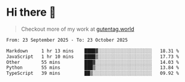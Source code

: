 # Hi there 👋

> Checkout more of my work at [gutentag.world](https://www.gutentag.world)

<!--
**samgutentag/samgutentag** is a ✨ _special_ ✨ repository because its `README.md` (this file) appears on your GitHub profile.

Here are some ideas to get you started:

- 🔭 I’m currently working on ...
- 🌱 I’m currently learning ...
- 👯 I’m looking to collaborate on ...
- 🤔 I’m looking for help with ...
- 💬 Ask me about ...
- 📫 How to reach me: ...
- 😄 Pronouns: ...
- ⚡ Fun fact: ...
-->

<!-- https://github.com/marketplace/actions/profile-readme-development-stats -->
<!--START_SECTION:waka-->

```txt
From: 23 September 2025 - To: 23 October 2025

Markdown     1 hr 13 mins    ████▓░░░░░░░░░░░░░░░░░░░░   18.31 %
JavaScript   1 hr 10 mins    ████▒░░░░░░░░░░░░░░░░░░░░   17.73 %
Other        55 mins         ███▓░░░░░░░░░░░░░░░░░░░░░   14.03 %
Python       55 mins         ███▒░░░░░░░░░░░░░░░░░░░░░   13.84 %
TypeScript   39 mins         ██▒░░░░░░░░░░░░░░░░░░░░░░   09.92 %
```

<!--END_SECTION:waka-->

